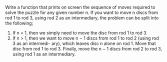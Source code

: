 Write a function that prints on screen the sequence of moves required to solve the puzzle for any
given number n. If you want to move n discs from rod 1 to rod 3, using rod 2 as an intermediary,
the problem can be split into the following;
1. If n = 1, then we simply need to move the disc from rod 1 to rod 3.
2. If n > 1, then we want to move n − 1 discs from rod 1 to rod 2 (using rod 3 as an intermedi-
ary), which leaves disc n alone on rod 1. Move that disc from rod 1 to rod 3. Finally, move
the n − 1 discs from rod 2 to rod 3, using rod 1 as an intermediary.
